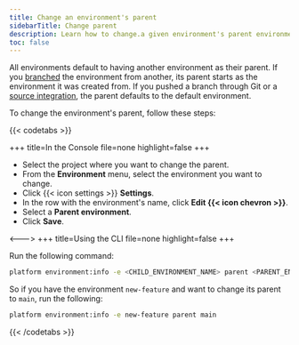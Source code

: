 ```yaml
---
title: Change an environment's parent
sidebarTitle: Change parent
description: Learn how to change.a given environment's parent environment.
toc: false
---
```


All environments default to having another environment as their parent.
If you [branched](../other/glossary.md#branch) the environment from another,
its parent starts as the environment it was created from.
If you pushed a branch through Git or a [source integration](../integrations/source/_index.md),
the parent defaults to the default environment.

To change the environment's parent, follow these steps:

{{< codetabs >}}

+++
title=In the Console
file=none
highlight=false
+++

- Select the project where you want to change the parent.
- From the **Environment** menu, select the environment you want to change.
- Click {{< icon settings >}} **Settings**.
- In the row with the environment's name, click **Edit {{< icon chevron >}}**.
- Select a **Parent environment**.
- Click **Save**.

<--->
+++
title=Using the CLI
file=none
highlight=false
+++

Run the following command:

```bash
platform environment:info -e <CHILD_ENVIRONMENT_NAME> parent <PARENT_ENVIRONMENT_NAME>
```

So if you have the environment `new-feature` and want to change its parent to `main`, run the following:

```bash
platform environment:info -e new-feature parent main
```

{{< /codetabs >}}
